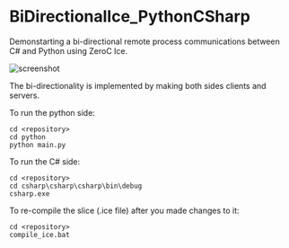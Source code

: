 # BiDirectionalIce_PythonCSharp
Demonstarting a bi-directional remote process communications between C# and Python using ZeroC Ice.

![screenshot](https://i.imgur.com/9Hu7WCX.png)

The bi-directionality is implemented by making both sides clients and servers.

To run the python side:
```
cd <repository>
cd python
python main.py
```

To run the C# side:
```
cd <repository>
cd csharp\csharp\csharp\bin\debug
csharp.exe
```

To re-compile the slice (.ice file) after you made changes to it:
```
cd <repository>
compile_ice.bat
```
